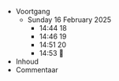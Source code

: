 - Voortgang
	- Sunday 16 February 2025
		- 14:44 18
		- 14:46 19
		- 14:51 20
		- 14:53 🛑
- Inhoud
- Commentaar